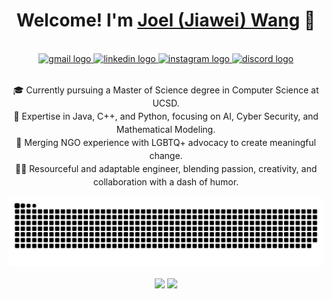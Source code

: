 <h1 align="center">Welcome! I'm <a href="https://www.joellab.com">Joel (Jiawei) Wang</a> 👋</h1>
<br>
<div align="center">
  <a href="mailto:joel.bradley.w@gmail.com" target="_blank">
    <img src="https://img.shields.io/static/v1?message=Gmail&logo=gmail&label=&color=D14836&logoColor=white&style=for-the-badge" height="35" alt="gmail logo" />
  </a>
  <a href="https://www.linkedin.com/in/jwjoel/" target="_blank">
    <img src="https://img.shields.io/static/v1?message=LinkedIn&logo=linkedin&label=&color=0077B5&logoColor=white&style=for-the-badge" height="35" alt="linkedin logo" />
  </a>
  <a href="https://www.instagram.com/jwjoel.0201/" target="_blank">
    <img src="https://img.shields.io/static/v1?message=Instagram&logo=instagram&label=&color=E4405F&logoColor=white&style=for-the-badge" height="35" alt="instagram logo" />
  </a>
  <a href="https://www.discord.com/users/Joel0528" target="_blank">
    <img src="https://img.shields.io/static/v1?message=Discord&logo=discord&label=&color=7289DA&logoColor=white&style=for-the-badge" height="35" alt="discord logo" />
  </a>
</div>
<br>
<p style="line-height:1.5em;" align="center">🎓 Currently pursuing a Master of Science degree in Computer Science at UCSD.<br>🔧 Expertise in Java, C++, and Python, focusing on AI, Cyber Security, and Mathematical Modeling.<br>💼 Merging NGO experience with LGBTQ+ advocacy to create meaningful change.<br>👨‍💻 Resourceful and adaptable engineer, blending passion, creativity, and collaboration with a dash of humor.</p>
<div align="center">
  <img src="./assets/github-contribution-grid-snake.svg" alt="Snake animation" />
</div>
<br>

<div align="center">
  <a href="https://github.com/" alt="https://github.com/"><img src="https://img.shields.io/static/v1?style=for-the-badge&label=CREATED%20BY&message=JOEL&color=000000"></a>
  <a href="https://github.com/" alt="https://github.com/"><img src="https://komarev.com/ghpvc/?username=your-github-username&style=for-the-badge&color=000000"></a>
</div>
